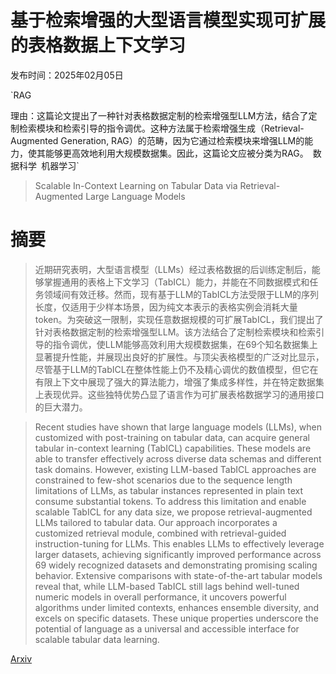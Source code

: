# 基于检索增强的大型语言模型实现可扩展的表格数据上下文学习

发布时间：2025年02月05日

`RAG

理由：这篇论文提出了一种针对表格数据定制的检索增强型LLM方法，结合了定制检索模块和检索引导的指令调优。这种方法属于检索增强生成（Retrieval-Augmented Generation, RAG）的范畴，因为它通过检索模块来增强LLM的能力，使其能够更高效地利用大规模数据集。因此，这篇论文应被分类为RAG。` `数据科学` `机器学习`

> Scalable In-Context Learning on Tabular Data via Retrieval-Augmented Large Language Models

# 摘要

> 近期研究表明，大型语言模型（LLMs）经过表格数据的后训练定制后，能够掌握通用的表格上下文学习（TabICL）能力，并能在不同数据模式和任务领域间有效迁移。然而，现有基于LLM的TabICL方法受限于LLM的序列长度，仅适用于少样本场景，因为纯文本表示的表格实例会消耗大量token。为突破这一限制，实现任意数据规模的可扩展TabICL，我们提出了针对表格数据定制的检索增强型LLM。该方法结合了定制检索模块和检索引导的指令调优，使LLM能够高效利用大规模数据集，在69个知名数据集上显著提升性能，并展现出良好的扩展性。与顶尖表格模型的广泛对比显示，尽管基于LLM的TabICL在整体性能上仍不及精心调优的数值模型，但它在有限上下文中展现了强大的算法能力，增强了集成多样性，并在特定数据集上表现优异。这些独特优势凸显了语言作为可扩展表格数据学习的通用接口的巨大潜力。

> Recent studies have shown that large language models (LLMs), when customized with post-training on tabular data, can acquire general tabular in-context learning (TabICL) capabilities. These models are able to transfer effectively across diverse data schemas and different task domains. However, existing LLM-based TabICL approaches are constrained to few-shot scenarios due to the sequence length limitations of LLMs, as tabular instances represented in plain text consume substantial tokens. To address this limitation and enable scalable TabICL for any data size, we propose retrieval-augmented LLMs tailored to tabular data. Our approach incorporates a customized retrieval module, combined with retrieval-guided instruction-tuning for LLMs. This enables LLMs to effectively leverage larger datasets, achieving significantly improved performance across 69 widely recognized datasets and demonstrating promising scaling behavior. Extensive comparisons with state-of-the-art tabular models reveal that, while LLM-based TabICL still lags behind well-tuned numeric models in overall performance, it uncovers powerful algorithms under limited contexts, enhances ensemble diversity, and excels on specific datasets. These unique properties underscore the potential of language as a universal and accessible interface for scalable tabular data learning.

[Arxiv](https://arxiv.org/abs/2502.03147)